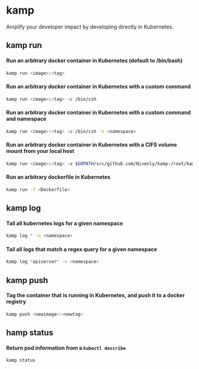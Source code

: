 # kamp

Amplify your developer impact by developing directly in Kubernetes.

## kamp run


#### Run an arbitrary docker container in Kubernetes (default to /bin/bash)

```bash
kamp run <image>:<tag>
```

#### Run an arbitrary docker container in Kubernetes with a custom command

```bash
kamp run <image>:<tag> -c /bin/csh
```

#### Run an arbitrary docker container in Kubernetes with a custom command and namespace

```bash
kamp run <image>:<tag> -c /bin/csh -n <namespace>
```

#### Run an arbitrary docker container in Kubernetes with a CIFS volume mount from your local host

```bash
kamp run <image>:<tag> -v $GOPATH/src/github.com/Nivenly/kamp:/root/kamp
```

#### Run an arbitrary dockerfile in Kubernetes

```bash
kamp run -f <Dockerfile>
```

## kamp log

#### Tail all kubernetes logs for a given namespace

```bash
kamp log * -n <namespace>
```

#### Tail all logs that match a regex query for a given namespace

```bash
kamp log *apiserver* -n <namespace>
```

## kamp push

#### Tag the container that is running in Kubernetes, and push it to a docker registry

```bash
kamp push <newimage>:<newtag>
```

## hamp status

#### Return pod information from a `kubectl describe`

```
kamp status
```